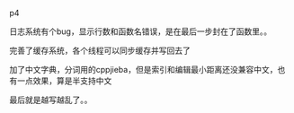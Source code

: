 p4

日志系统有个bug，显示行数和函数名错误，是在最后一步封在了函数里。。

完善了缓存系统，各个线程可以同步缓存并写回去了

加了中文字典，分词用的cppjieba，但是索引和编辑最小距离还没兼容中文，也有一点效果，算是半支持中文

最后就是越写越乱了。。
